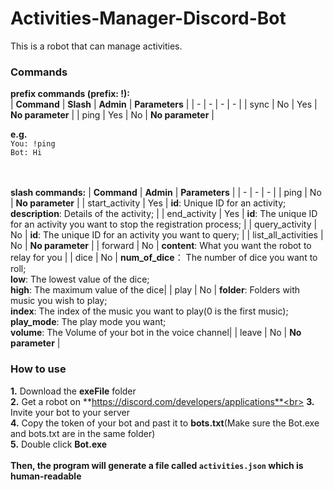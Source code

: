 # Activities-Manager-Discord-Bot
This is a robot that can manage activities.

### Commands

**prefix commands (prefix: !):**<br>
| **Command** | **Slash** | **Admin** | **Parameters** |
| - | - | - | - |
| sync | No | Yes | **No parameter** |
| ping | Yes | No | **No parameter** |

**e.g.**<br>
`You: !ping`<br>
`Bot: Hi`<br><br><br>

**slash commands:**
| **Command** | **Admin** | **Parameters** |
| - | - | - |
| ping | No | **No parameter** |
| start_activity | Yes | **id**: Unique ID for an activity;<br>**description**: Details of the activity; |
| end_activity | Yes | **id**: The unique ID for an activity you want to stop the registration process; |
| query_activity | No | **id**: The unique ID for an activity you want to query; |
| list_all_activities | No | **No parameter** |
| forward | No | **content**: What you want the robot to relay for you |
| dice | No | **num_of_dice**： The number of dice you want to roll;<br>**low**: The lowest value of the dice;<br>**high**: The maximum value of the dice|
| play | No | **folder**: Folders with music you wish to play;<br>**index**: The index of the music you want to play(0 is the first music);<br>**play_mode**: The play mode you want;<br>**volume**: The Volume of your bot in the voice channel|
| leave | No | **No parameter** |


### How to use<br>
**1.** Download the **exeFile** folder<br>
**2.** Get a robot on **https://discord.com/developers/applications**<br>
**3.** Invite your bot to your server<br>
**4.** Copy the token of your bot and past it to **bots.txt**(Make sure the Bot.exe and bots.txt are in the same folder)<br>
**5.** Double click **Bot.exe**<br><br>
**Then, the program will generate a file called ` activities.json ` which is human-readable**
